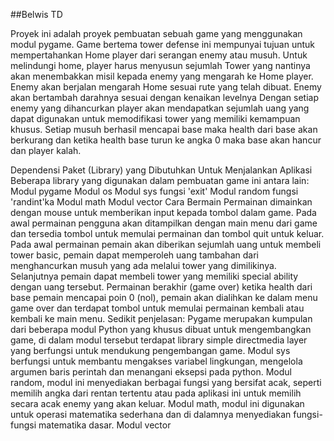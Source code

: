 ##Belwis TD

Proyek ini adalah proyek pembuatan sebuah game yang menggunakan modul pygame.
Game bertema tower defense ini mempunyai tujuan untuk mempertahankan Home player dari serangan enemy atau musuh. Untuk melindungi home, player harus menyusun sejumlah Tower yang nantinya akan menembakkan misil kepada enemy yang mengarah ke Home player. Enemy akan berjalan mengarah Home sesuai rute yang telah dibuat. Enemy akan bertambah darahnya sesuai dengan kenaikan levelnya
Dengan setiap enemy yang dihancurkan player akan mendapatkan sejumlah uang yang dapat digunakan untuk memodifikasi tower yang memiliki kemampuan khusus. Setiap musuh berhasil mencapai base maka health dari base akan berkurang dan ketika health base turun ke angka 0 maka base akan hancur dan player kalah.
 
Dependensi Paket (Library) yang Dibutuhkan Untuk Menjalankan Aplikasi
Beberapa library yang digunakan dalam pembuatan game ini antara lain:
Modul pygame
Modul os
Modul sys fungsi 'exit'
Modul random fungsi 'randint'ka
Modul math
Modul vector
Cara Bermain
Permainan dimainkan dengan mouse untuk memberikan input kepada tombol dalam game. Pada awal permainan pengguna akan ditampilkan dengan main menu dari game dan tersedia tombol untuk memulai permainan dan tombol quit untuk keluar.
Pada awal permainan pemain akan diberikan sejumlah uang untuk membeli tower basic, pemain dapat memperoleh uang tambahan dari menghancurkan musuh yang ada melalui tower yang dimilikinya. Selanjutnya pemain dapat membeli tower yang memiliki special ability dengan uang tersebut.
Permainan berakhir (game over) ketika health dari base pemain mencapai poin 0 (nol), pemain akan dialihkan ke dalam menu game over dan terdapat tombol untuk memulai permainan kembali atau kembali ke main menu.
Sedikit penjelasan:
Pygame merupakan kumpulan dari beberapa modul Python yang khusus dibuat untuk mengembangkan game, di dalam modul tersebut terdapat library simple directmedia layer yang berfungsi untuk mendukung pengembangan game.
Modul sys berfungsi untuk membantu mengakses variabel lingkungan, mengelola argumen baris perintah dan menangani eksepsi pada python.
Modul random, modul ini menyediakan berbagai fungsi yang bersifat acak, seperti memilih angka dari rentan tertentu atau pada aplikasi ini untuk memilih secara acak enemy yang akan keluar.
Modul math, modul ini digunakan untuk operasi matematika sederhana dan di dalamnya menyediakan fungsi-fungsi matematika dasar.
Modul vector 
